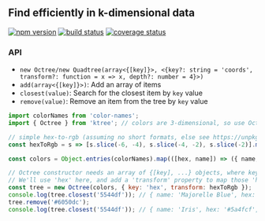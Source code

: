 ## Find efficiently in k-dimensional data

[![npm version][npm-image]][npm-url]
[![build status][travis-image]][travis-url]
[![coverage status][codecov-image]][codecov-url]

### API

- `new Octree/new Quadtree(array<{[key]}>, <{key?: string = 'coords', transform?: function = x => x, depth?: number = 4}>)`
- `add(array<{[key]}>)`: Add an array of items
- `closest(value)`: Search for the closest item by `key` value
- `remove(value)`: Remove an item from the tree by `key` value

```js
import colorNames from 'color-names';
import { Octree } from 'ktree'; // colors are 3-dimensional, so use Octree

// simple hex-to-rgb (assuming no short formats, else see https://unpkg.com/color-tf/hexToRgb.js)
const hexToRgb = s => [s.slice(-6, -4), s.slice(-4, -2), s.slice(-2)].map(x => parseInt(x, 16));

const colors = Object.entries(colorNames).map(([hex, name]) => ({ name, hex }));

// Octree constructor needs an array of {[key], ...} objects, where key is configurable
// We'll use 'hex' here, and add a 'transform' property to map those 'hex' values to 3D coordinates
const tree = new Octree(colors, { key: 'hex', transform: hexToRgb });
console.log(tree.closest('5544df')); // { name: 'Majorelle Blue', hex: '#6050dc', d: 16.55 }
tree.remove('#6050dc');
console.log(tree.closest('5544df')); // { name: 'Iris', hex: '#5a4fcf', d: 20.05 }
```

[npm-image]: https://img.shields.io/npm/v/ktree.svg?style=flat-square
[npm-url]: https://www.npmjs.com/package/ktree
[travis-image]: https://img.shields.io/travis/caub/ktree.svg?style=flat-square
[travis-url]: https://travis-ci.org/caub/ktree
[codecov-image]: https://img.shields.io/codecov/c/github/caub/ktree.svg?style=flat-square
[codecov-url]: https://codecov.io/gh/caub/ktree
